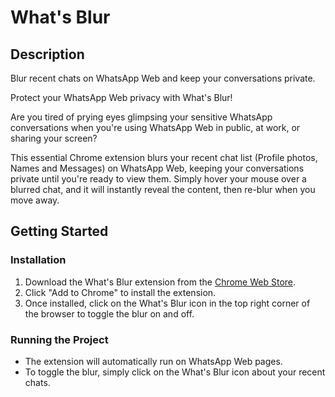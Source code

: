 # What's Blur

## Description

Blur recent chats on WhatsApp Web and keep your conversations private.

Protect your WhatsApp Web privacy with What's Blur!

Are you tired of prying eyes glimpsing your sensitive WhatsApp conversations when you're using WhatsApp Web in public, at work, or sharing your screen?

This essential Chrome extension blurs your recent chat list (Profile photos, Names and Messages) on WhatsApp Web, keeping your conversations private until you're ready to view them. Simply hover your mouse over a blurred chat, and it will instantly reveal the content, then re-blur when you move away.

## Getting Started

### Installation

1. Download the What's Blur extension from the [Chrome Web Store](https://chromewebstore.google.com/detail/whats-blur/ffcjjofhkonbkciplmohgohnldjbljkb).
2. Click "Add to Chrome" to install the extension.
3. Once installed, click on the What's Blur icon in the top right corner of the browser to toggle the blur on and off.

### Running the Project

- The extension will automatically run on WhatsApp Web pages.
- To toggle the blur, simply click on the What's Blur icon about your recent chats.
